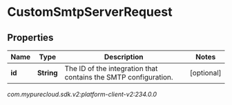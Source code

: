 # CustomSmtpServerRequest


## Properties

| Name | Type | Description | Notes |
| ------------ | ------------- | ------------- | ------------- |
| **id** | **String** | The ID of the integration that contains the SMTP configuration.  |  [optional] |




_com.mypurecloud.sdk.v2:platform-client-v2:234.0.0_
